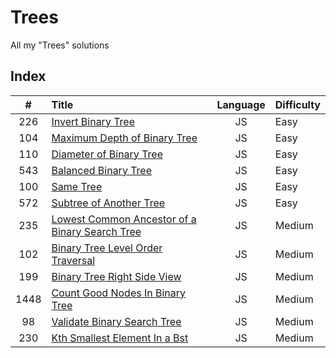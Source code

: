 # Trees

All my "Trees" solutions

## Index

| **#** | **Title**                                                | **Language** | **Difficulty** |
| :---: | :------------------------------------------------------- | :----------: | :------------- |
|  226  | [Invert Binary Tree](226.js)                             |      JS      | Easy           |
|  104  | [Maximum Depth of Binary Tree](104.js)                   |      JS      | Easy           |
|  110  | [Diameter of Binary Tree](110.js)                        |      JS      | Easy           |
|  543  | [Balanced Binary Tree](543.js)                           |      JS      | Easy           |
|  100  | [Same Tree](100.js)                                      |      JS      | Easy           |
|  572  | [Subtree of Another Tree](572.js)                        |      JS      | Easy           |
|  235  | [Lowest Common Ancestor of a Binary Search Tree](235.js) |      JS      | Medium         |
|  102  | [Binary Tree Level Order Traversal](102.js)              |      JS      | Medium         |
|  199  | [Binary Tree Right Side View](199.js)                    |      JS      | Medium         |
| 1448  | [Count Good Nodes In Binary Tree](1448.js)               |      JS      | Medium         |
|  98   | [Validate Binary Search Tree](98.js)                     |      JS      | Medium         |
|  230  | [Kth Smallest Element In a Bst](230.js)                  |      JS      | Medium         |
